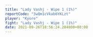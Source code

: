 ```yaml
---
title: "Lady Vashj - Wipe 1 (1%)"
reportCode: "3wQm1cVkab6YKLzt"
player: "Kyore"
fight: "Lady Vashj - Wipe 1 (1%)"
date: 2021-09-26T18:56:24.204000+00:00
---
```

